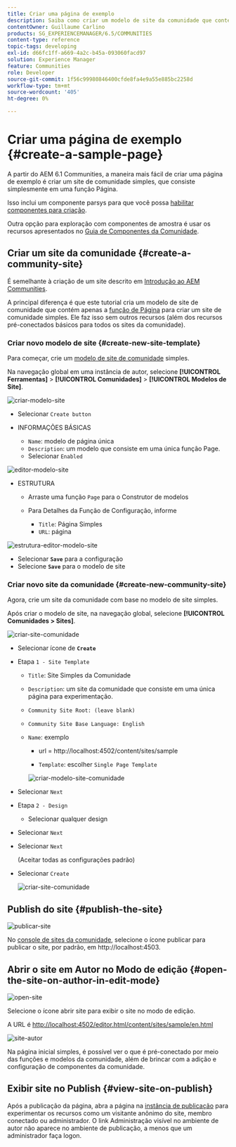 ```yaml
---
title: Criar uma página de exemplo
description: Saiba como criar um modelo de site da comunidade que contenha apenas a função Página, que pode ajudá-lo a criar um site da comunidade simples.
contentOwner: Guillaume Carlino
products: SG_EXPERIENCEMANAGER/6.5/COMMUNITIES
content-type: reference
topic-tags: developing
exl-id: d66fc1ff-a669-4a2c-b45a-093060facd97
solution: Experience Manager
feature: Communities
role: Developer
source-git-commit: 1f56c99980846400cfde8fa4e9a55e885bc2258d
workflow-type: tm+mt
source-wordcount: '405'
ht-degree: 0%

---
```


# Criar uma página de exemplo {#create-a-sample-page}

A partir do AEM 6.1 Communities, a maneira mais fácil de criar uma página de exemplo é criar um site de comunidade simples, que consiste simplesmente em uma função Página.

Isso inclui um componente parsys para que você possa [habilitar componentes para criação](basics.md#accessing-communities-components).

Outra opção para exploração com componentes de amostra é usar os recursos apresentados no [Guia de Componentes da Comunidade](components-guide.md).

## Criar um site da comunidade {#create-a-community-site}

É semelhante à criação de um site descrito em [Introdução ao AEM Communities](getting-started.md).

A principal diferença é que este tutorial cria um modelo de site de comunidade que contém apenas a [função de Página](functions.md#page-function) para criar um site de comunidade simples. Ele faz isso sem outros recursos (além dos recursos pré-conectados básicos para todos os sites da comunidade).

### Criar novo modelo de site {#create-new-site-template}

Para começar, crie um [modelo de site de comunidade](sites.md) simples.

Na navegação global em uma instância de autor, selecione **[!UICONTROL Ferramentas]** > **[!UICONTROL Comunidades]** > **[!UICONTROL Modelos de Site]**.

![criar-modelo-site](assets/create-site-template1.png)

* Selecionar `Create button`
* INFORMAÇÕES BÁSICAS

   * `Name`: modelo de página única
   * `Description`: um modelo que consiste em uma única função Page.
   * Selecionar `Enabled`

![editor-modelo-site](assets/site-template-editor.png)

* ESTRUTURA

   * Arraste uma função `Page` para o Construtor de modelos
   * Para Detalhes da Função de Configuração, informe

      * `Title`: Página Simples
      * `URL`: página

![estrutura-editor-modelo-site](assets/site-template-editor1.png)

* Selecionar **`Save`** para a configuração
* Selecione **`Save`** para o modelo de site

### Criar novo site da comunidade {#create-new-community-site}

Agora, crie um site da comunidade com base no modelo de site simples.

Após criar o modelo de site, na navegação global, selecione **[!UICONTROL Comunidades > Sites]**.

![criar-site-comunidade](assets/create-community-site1.png)

* Selecionar ícone de **`Create`**

* Etapa `1 - Site Template`

   * `Title`: Site Simples da Comunidade
   * `Description`: um site da comunidade que consiste em uma única página para experimentação.
   * `Community Site Root: (leave blank)`
   * `Community Site Base Language: English`
   * `Name`: exemplo

      * url = http://localhost:4502/content/sites/sample

      * `Template`: escolher `Single Page Template`

     ![criar-modelo-site-comunidade](assets/create-community-site-template.png)

* Selecionar `Next`
* Etapa `2 - Design`

   * Selecionar qualquer design

* Selecionar `Next`
* Selecionar `Next`

  (Aceitar todas as configurações padrão)

* Selecionar `Create`

  ![criar-site-comunidade](assets/create-community-site.png)

## Publish do site {#publish-the-site}

![publicar-site](assets/publish-site.png)

No [console de sites da comunidade](sites-console.md), selecione o ícone publicar para publicar o site, por padrão, em http://localhost:4503.

## Abrir o site em Autor no Modo de edição {#open-the-site-on-author-in-edit-mode}

![open-site](assets/open-site.png)

Selecione o ícone abrir site para exibir o site no modo de edição.

A URL é [http://localhost:4502/editor.html/content/sites/sample/en.html](http://localhost:4502/editor.html/content/sites/sample/en.html)

![site-autor](assets/author-site.png)

Na página inicial simples, é possível ver o que é pré-conectado por meio das funções e modelos da comunidade, além de brincar com a adição e configuração de componentes da comunidade.

## Exibir site no Publish {#view-site-on-publish}

Após a publicação da página, abra a página na [instância de publicação](http://localhost:4503/content/sites/sample/en.html) para experimentar os recursos como um visitante anônimo do site, membro conectado ou administrador. O link Administração visível no ambiente de autor não aparece no ambiente de publicação, a menos que um administrador faça logon.

